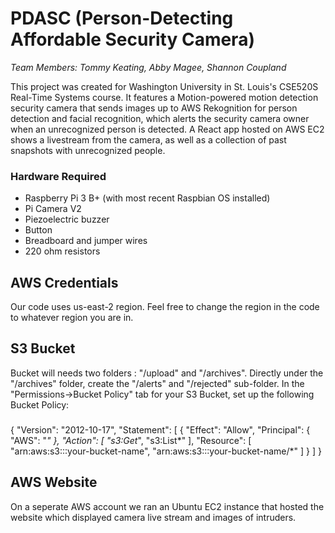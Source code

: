 # PDASC (Person-Detecting Affordable Security Camera)
*Team Members: Tommy Keating, Abby Magee, Shannon Coupland*

<p>This project was created for Washington University in St. Louis's CSE520S Real-Time Systems course. It features a Motion-powered motion detection security camera that sends images up to AWS Rekognition for person detection and facial recognition, which alerts the security camera owner when an unrecognized person is detected. A React app hosted on AWS EC2 shows a livestream from the camera, as well as a collection of past snapshots with unrecognized people.</p>

### Hardware Required
* Raspberry Pi 3 B+ (with most recent Raspbian OS installed)
* Pi Camera V2
* Piezoelectric buzzer
* Button
* Breadboard and jumper wires
* 220 ohm resistors

## AWS Credentials
Our code uses us-east-2 region. Feel free to change the region in the code to whatever region you are in. 
## S3 Bucket
Bucket will needs two folders : "/upload" and "/archives".
Directly under the "/archives" folder, create the "/alerts" and "/rejected" sub-folder.
In the "Permissions->Bucket Policy" tab for your S3 Bucket, set up the following Bucket Policy:
###
{
    "Version": "2012-10-17",
    "Statement": [
        {
            "Effect": "Allow",
            "Principal": {
                "AWS": "*"
            },
            "Action": [
                "s3:Get*",
                "s3:List*"
            ],
            "Resource": [
                "arn:aws:s3:::your-bucket-name",
                "arn:aws:s3:::your-bucket-name/*"
            ]
        }
    ]
}

## AWS Website
On a seperate AWS account we ran an Ubuntu EC2 instance that hosted the website which displayed camera live stream and images of intruders.
